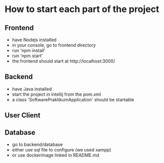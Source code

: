 # How to start each part of the project

## Frontend

- have Nodejs installed
- in your console, go to frontend directory
- run 'npm install'
- run 'npm start'
- the frontend should start at http://localhost:3000/

## Backend

- have Java installed
- start the project in intellij from the pom.xml
- a class 'SoftwarePraktikumApplication' should be startable

## User Client

## Database

- go to backend/database
- either use sql file to configure (we used xampp)
- or use dockerimage linked in README.md
